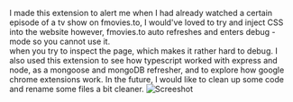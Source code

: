 I made this extension to alert me when I had already watched a certain episode of a tv show on fmovies.to, I would've loved to try and inject CSS into the website however, fmovies.to auto refreshes and enters debug - mode so you cannot use it. </br>
when you try to inspect the page, which makes it rather hard to debug. 
I also used this extension to see how typescript worked with express and node, as a mongoose and mongoDB refresher, and to explore how google chrome extensions work.
In the future, I would like to clean up some code and rename some files a bit cleaner.
![Screeshot](https://user-images.githubusercontent.com/73153392/164118462-3f0b78ea-beb7-4128-ba29-7f44d09185a6.png)